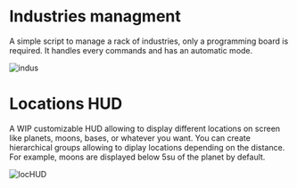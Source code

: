 # Industries managment
A simple script to manage a rack of industries, only a programming board is required. It handles every commands and has an automatic mode.

![indus](https://i.imgur.com/c2tez4w.png)

# Locations HUD
A WIP customizable HUD allowing to display different locations on screen like planets, moons, bases, or whatever you want.
You can create hierarchical groups allowing to diplay locations depending on the distance. For example, moons are displayed below 5su of the planet by default.

![locHUD](https://i.imgur.com/1dGe5EG.png)

